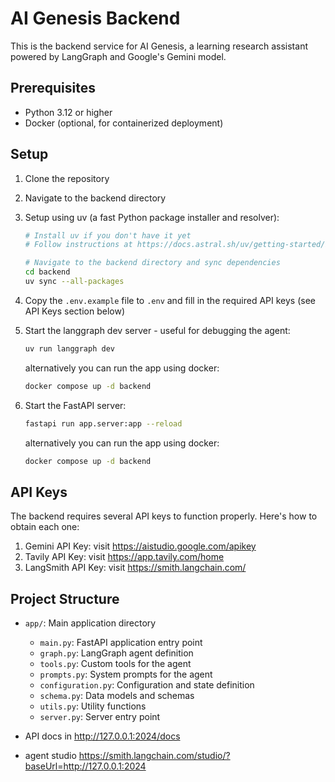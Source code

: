 # AI Genesis Backend

This is the backend service for AI Genesis, a learning research assistant powered by LangGraph and Google's Gemini model.

## Prerequisites

- Python 3.12 or higher
- Docker (optional, for containerized deployment)

## Setup

1. Clone the repository
2. Navigate to the backend directory
3. Setup using uv (a fast Python package installer and resolver):
   ```bash
   # Install uv if you don't have it yet
   # Follow instructions at https://docs.astral.sh/uv/getting-started/installation
   
   # Navigate to the backend directory and sync dependencies
   cd backend
   uv sync --all-packages
   ```
5. Copy the `.env.example` file to `.env` and fill in the required API keys (see API Keys section below)
6. Start the langgraph dev server - useful for debugging the agent:
   ```bash
   uv run langgraph dev
   ```
   alternatively you can run the app using docker:
   ```bash
   docker compose up -d backend
   ```

7. Start the FastAPI server:
   ```bash
   fastapi run app.server:app --reload
   ```
   alternatively you can run the app using docker:
   ```bash
   docker compose up -d backend
   ```

## API Keys

The backend requires several API keys to function properly. Here's how to obtain each one:

1. Gemini API Key: visit https://aistudio.google.com/apikey
2. Tavily API Key: visit https://app.tavily.com/home
3. LangSmith API Key: visit https://smith.langchain.com/

## Project Structure

- `app/`: Main application directory
  - `main.py`: FastAPI application entry point
  - `graph.py`: LangGraph agent definition
  - `tools.py`: Custom tools for the agent
  - `prompts.py`: System prompts for the agent
  - `configuration.py`: Configuration and state definition
  - `schema.py`: Data models and schemas
  - `utils.py`: Utility functions
  - `server.py`: Server entry point


- API docs in http://127.0.0.1:2024/docs
- agent studio https://smith.langchain.com/studio/?baseUrl=http://127.0.0.1:2024